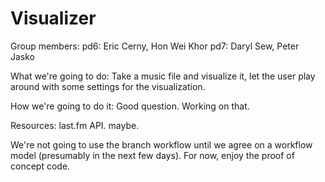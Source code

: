 Visualizer
==========
Group members:
pd6: Eric Cerny, Hon Wei Khor
pd7: Daryl Sew, Peter Jasko

What we're going to do:
Take a music file and visualize it, let the user play around with some settings for the visualization.

How we're going to do it:
Good question. Working on that.

Resources:
last.fm API. maybe.



We're not going to use the branch workflow until we agree on a workflow model (presumably in the next few days). For now, enjoy the proof of concept code.
